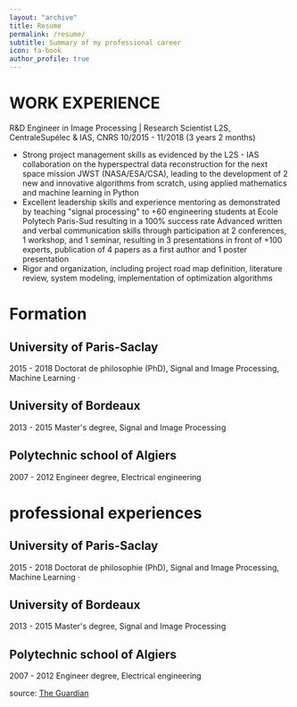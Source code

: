 ```yaml
---
layout: "archive"
title: Resume
permalink: /resume/
subtitle: Summary of my professional career
icon: fa-book
author_profile: true
---
```



# WORK EXPERIENCE
R&D Engineer in Image Processing | Research Scientist
L2S, CentraleSupélec & IAS, CNRS
10/2015 - 11/2018 (3 years 2 months)

- Strong project management skills as evidenced by the L2S - IAS collaboration on the hyperspectral data reconstruction for the next space mission JWST (NASA/ESA/CSA), leading to the development of 2 new and innovative algorithms from scratch, using applied mathematics and machine learning in Python
- Excellent leadership skills and experience mentoring as demonstrated by teaching "signal processing" to +60 engineering students at Ecole Polytech Paris-Sud resulting in a 100% success rate
Advanced written and verbal communication skills through participation at 2 conferences, 1 workshop, and 1 seminar, resulting in 3 presentations in front of +100 experts, publication of 4 papers as a first author and 1 poster presentation
- Rigor and organization, including project road map definition, literature review, system modeling, implementation of optimization algorithms

# Formation

## University of Paris-Saclay
2015 - 2018
Doctorat de philosophie (PhD), Signal and Image Processing, Machine
Learning ·

## University of Bordeaux
2013 - 2015
Master's degree, Signal and Image Processing

## Polytechnic school of Algiers
2007 - 2012
Engineer degree, Electrical engineering

# professional experiences

## University of Paris-Saclay
2015 - 2018
Doctorat de philosophie (PhD), Signal and Image Processing, Machine
Learning ·

## University of Bordeaux
2013 - 2015
Master's degree, Signal and Image Processing

## Polytechnic school of Algiers
2007 - 2012
Engineer degree, Electrical engineering

source: [The Guardian](https://www.theguardian.com/books/booksblog/2011/jan/04/best-boring-books)
